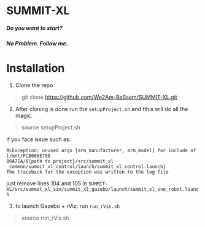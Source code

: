 # SUMMIT-XL


##### Do you want to start? 
##### No Problem. Follow me.

# Installation
1. Clone the repo
> git clone https://github.com/We2Am-BaSsem/SUMMIT-XL.git
2. After cloning is done run the `setupProject.sh` and tthis will do all the magic.
> source setupProject.sh

if you face issue such as:
```
RLException: unused args [arm_manufacturer, arm_model] for include of [/mnt/FC8006E780
06A7EA/${path to project}/src/summit_xl
_common/summit_xl_control/launch/summit_xl_control.launch]
The traceback for the exception was written to the log file
```
just remove lines 104 and 105 in `SUMMIT-XL/src/summit_xl_sim/summit_xl_gazebo/launch/summit_xl_one_robot.launch`

3. to launch Gazebo + rViz: run `run_rVis.sh`
> source run_rVis.sh
